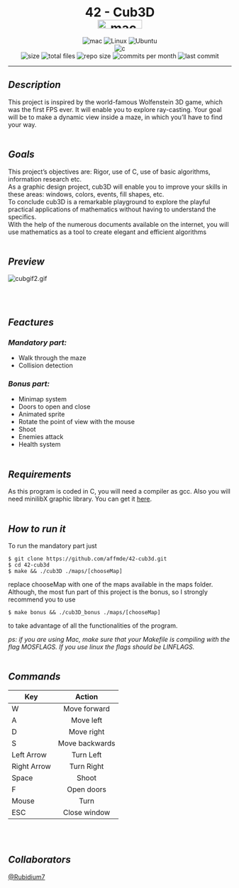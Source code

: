 <span align="center">
	<h1>42 - Cub3D
	<br>
	<img alt="mac" src="https://svgshare.com/i/tV2.svg" width="100px" height="20px"/></h1>
</span>
<div align="center">
	<img alt="mac" src="https://img.shields.io/badge/mac%20os-000000?style=for-the-badge&logo=apple&logoColor=white"/>
	<img alt="Linux" src="https://img.shields.io/badge/Linux-FCC624?style=for-the-badge&logo=linux&logoColor=black"/>
	<img alt="Ubuntu" src="https://img.shields.io/badge/Ubuntu-E95420?style=for-the-badge&logo=ubuntu&logoColor=white"/>
	<br>
	<img alt="c" src="https://img.shields.io/badge/C-00599C?style=for-the-badge&logo=c&logoColor=white"/>
	<br>
	<img alt="size" src="https://img.shields.io/github/languages/code-size/affmde/42-cub3d"/>
	<img alt="total files" src="https://img.shields.io/github/directory-file-count/affmde/42-cub3d"/>
	<img alt="repo size" src="https://img.shields.io/github/repo-size/affmde/42-cub3d"/>
	<img alt="commits per month" src="https://img.shields.io/github/commit-activity/m/affmde/42-cub3d"/>
	<img alt="last commit" src="https://img.shields.io/github/last-commit/affmde/42-cub3d"/>
</div>

---

## **_Description_**
This project is inspired by the world-famous Wolfenstein 3D game, which
was the first FPS ever. It will enable you to explore ray-casting. Your goal will be to
make a dynamic view inside a maze, in which you’ll have to find your way.
<br><br>

## **_Goals_**
This project’s objectives are: Rigor, use of C, use of basic algorithms, information research etc.<br>
As a graphic design project, cub3D will enable you to improve your skills in these
areas: windows, colors, events, fill shapes, etc.<br>
To conclude cub3D is a remarkable playground to explore the playful practical applications of mathematics without having to understand the specifics.<br>
With the help of the numerous documents available on the internet, you will use
mathematics as a tool to create elegant and efficient algorithms
<br><br>

## **_Preview_**

![cubgif2.gif](./screenshoots/cubgif2.gif)

<br><br>

## **_Feactures_**

### _Mandatory part:_ ###

- Walk through the maze
- Collision detection

### _Bonus part:_ ###

- Minimap system
- Doors to open and close
- Animated sprite
- Rotate the point of view with the mouse
- Shoot
- Enemies attack
- Health system
<br><br>

## **_Requirements_**
As this program is coded in C, you will need a compiler as gcc. Also you will need minilibX graphic library. You can get it [here](https://github.com/42Paris/minilibx-linux).
<br><br>

## **_How to run it_**
To run the mandatory part just

```
$ git clone https://github.com/affmde/42-cub3d.git
$ cd 42-cub3d
$ make && ./cub3D ./maps/[chooseMap]

```

replace chooseMap with one of the maps available in the maps folder.<br>
Although, the most fun part of this project is the bonus, so I strongly recommend you to use

```
$ make bonus && ./cub3D_bonus ./maps/[chooseMap]
```

to take advantage of all the functionalities of the program.

_ps: if you are using Mac, make sure that your Makefile is compiling with the flag MOSFLAGS. If you use linux the flags should be LINFLAGS._
<br><br>

## **_Commands_**

| __Key__        | __Action__   |
| -------------  |:-------------:|
| W              | Move forward |
| A       | Move left      |
| D  | Move right      |
| S  | Move backwards      |
| Left Arrow  | Turn Left      |
| Right Arrow  | Turn Right      |
| Space  | Shoot      |
| F  | Open doors      |
| Mouse  | Turn      |
| ESC  | Close window      |
<br><br>

## **_Collaborators_**

[@Rubidium7](https://github.com/Rubidium7)
